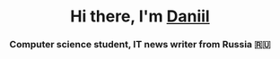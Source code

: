 <h1 align="center">Hi there, I'm <a href="https://daniilshat.ru/" target="_blank">Daniil</a></h1>
<h3 align="center">Computer science student, IT news writer from Russia 🇷🇺</h3>
